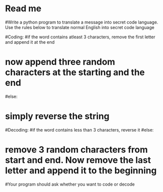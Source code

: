 # Read me
#Write a python program to translate a message into secret code language. Use the rules below to translate normal English into secret code language

#Coding:
#if the word contains atleast 3 characters, remove the first letter and append it at the end
#   now append three random characters at the starting and the end
#else:
#  simply reverse the string

#Decoding:
#if the word contains less than 3 characters, reverse it
#else:
# remove 3 random characters from start and end. Now remove the last letter and append it to the beginning

#Your program should ask whether you want to code or decode
